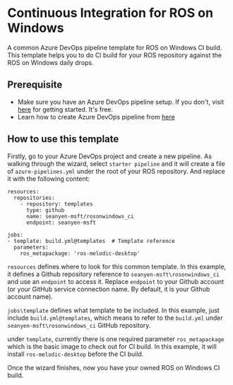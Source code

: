 # Continuous Integration for ROS on Windows

A common Azure DevOps pipeline template for ROS on Windows CI build. This template helps you to do CI build for your ROS repository against the ROS on Windows daily drops.

## Prerequisite
  * Make sure you have an Azure DevOps pipeline setup. If you don't, visit [here](https://docs.microsoft.com/en-us/azure/devops/pipelines/get-started/pipelines-sign-up) for getting started. It's free.
  * Learn how to create Azure DevOps pipeline from [here](https://www.youtube.com/watch?v=NuYDAs3kNV8)
  
## How to use this template
Firstly, go to your Azure DevOps project and create a new pipeline. As walking through the wizard, select `starter pipeline` and it will create a file of `azure-pipelines.yml` under the root of your ROS repository. And replace it with the following content:
```
resources:
  repositories:
    - repository: templates
      type: github
      name: seanyen-msft/rosonwindows_ci
      endpoint: seanyen-msft

jobs:
- template: build.yml@templates  # Template reference
  parameters:
    ros_metapackage: 'ros-melodic-desktop'
```

`resources` defines where to look for this common template. In this example, it defines a Github repository reference to `seanyen-msft\rosonwindows_ci` and use an `endpoint` to access it. Replace `endpoint` to your Github account (or your GitHub service connection name. By default, it is your Github account name).

`jobs\template` defines what template to be included. In this example, just include `build.yml@templates`, which means to refer to the `build.yml` under `seanyen-msft\rosonwindows_ci` GitHub repository.

under `template`, currently there is one required parameter `ros_metapackage` which is the basic image to check out for CI build. In this example, it will install `ros-melodic-desktop` before the CI build.

Once the wizard finishes, now you have your owned ROS on Windows CI build.

